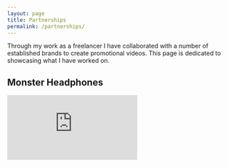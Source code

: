 ```yaml
---
layout: page
title: Partnerships
permalink: /partnerships/
---
```


Through my work as a freelancer I have collaborated with a number of established brands to create promotional videos. This page is dedicated to showcasing what I have worked on.

## Monster Headphones

<div class='embed-container'><iframe src='https://www.youtube.com/embed/IeaSFRUQUcU' frameborder='0' allowfullscreen></iframe></div>